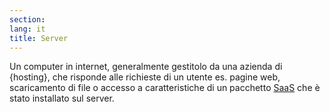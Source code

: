 ```yaml
---
section: 
lang: it
title: Server
---
```


Un computer in internet, generalmente gestitolo da una azienda di {hosting}, che risponde alle richieste di un utente es. pagine web, scaricamento di file o accesso a caratteristiche di un pacchetto [SaaS](/glossary/it/saas/) che è stato installato sul server.
